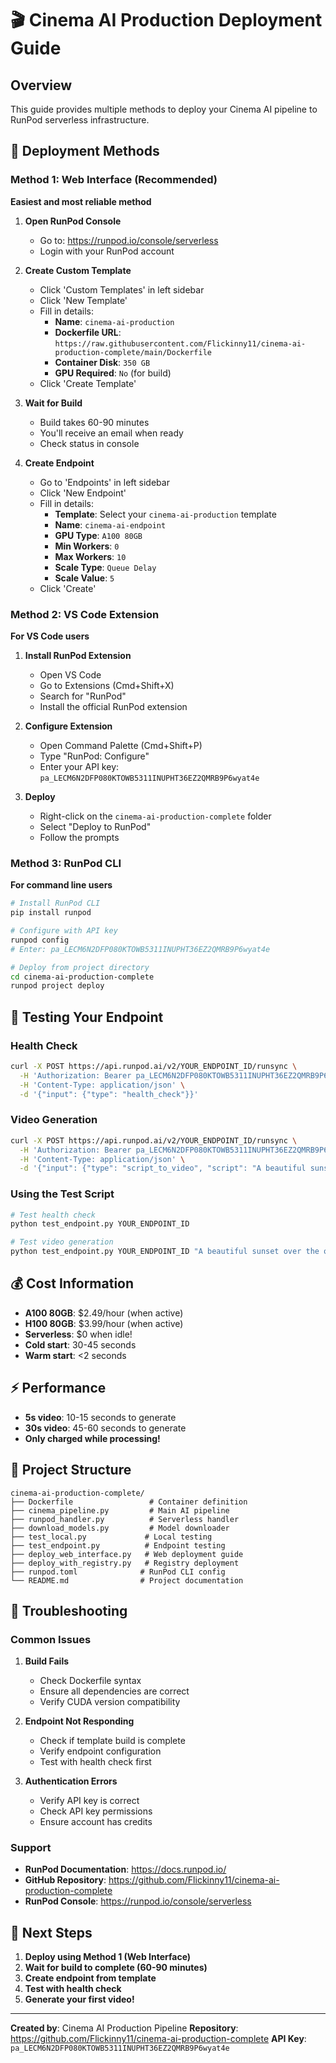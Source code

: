 # 🎬 Cinema AI Production Deployment Guide

## Overview
This guide provides multiple methods to deploy your Cinema AI pipeline to RunPod serverless infrastructure.

## 🚀 Deployment Methods

### Method 1: Web Interface (Recommended)
**Easiest and most reliable method**

1. **Open RunPod Console**
   - Go to: https://runpod.io/console/serverless
   - Login with your RunPod account

2. **Create Custom Template**
   - Click 'Custom Templates' in left sidebar
   - Click 'New Template'
   - Fill in details:
     - **Name**: `cinema-ai-production`
     - **Dockerfile URL**: `https://raw.githubusercontent.com/Flickinny11/cinema-ai-production-complete/main/Dockerfile`
     - **Container Disk**: `350 GB`
     - **GPU Required**: `No` (for build)
   - Click 'Create Template'

3. **Wait for Build**
   - Build takes 60-90 minutes
   - You'll receive an email when ready
   - Check status in console

4. **Create Endpoint**
   - Go to 'Endpoints' in left sidebar
   - Click 'New Endpoint'
   - Fill in details:
     - **Template**: Select your `cinema-ai-production` template
     - **Name**: `cinema-ai-endpoint`
     - **GPU Type**: `A100 80GB`
     - **Min Workers**: `0`
     - **Max Workers**: `10`
     - **Scale Type**: `Queue Delay`
     - **Scale Value**: `5`
   - Click 'Create'

### Method 2: VS Code Extension
**For VS Code users**

1. **Install RunPod Extension**
   - Open VS Code
   - Go to Extensions (Cmd+Shift+X)
   - Search for "RunPod"
   - Install the official RunPod extension

2. **Configure Extension**
   - Open Command Palette (Cmd+Shift+P)
   - Type "RunPod: Configure"
   - Enter your API key: `pa_LECM6N2DFP080KTOWB5311INUPHT36EZ2QMRB9P6wyat4e`

3. **Deploy**
   - Right-click on the `cinema-ai-production-complete` folder
   - Select "Deploy to RunPod"
   - Follow the prompts

### Method 3: RunPod CLI
**For command line users**

```bash
# Install RunPod CLI
pip install runpod

# Configure with API key
runpod config
# Enter: pa_LECM6N2DFP080KTOWB5311INUPHT36EZ2QMRB9P6wyat4e

# Deploy from project directory
cd cinema-ai-production-complete
runpod project deploy
```

## 🧪 Testing Your Endpoint

### Health Check
```bash
curl -X POST https://api.runpod.ai/v2/YOUR_ENDPOINT_ID/runsync \
  -H 'Authorization: Bearer pa_LECM6N2DFP080KTOWB5311INUPHT36EZ2QMRB9P6wyat4e' \
  -H 'Content-Type: application/json' \
  -d '{"input": {"type": "health_check"}}'
```

### Video Generation
```bash
curl -X POST https://api.runpod.ai/v2/YOUR_ENDPOINT_ID/runsync \
  -H 'Authorization: Bearer pa_LECM6N2DFP080KTOWB5311INUPHT36EZ2QMRB9P6wyat4e' \
  -H 'Content-Type: application/json' \
  -d '{"input": {"type": "script_to_video", "script": "A beautiful sunset over the ocean"}}'
```

### Using the Test Script
```bash
# Test health check
python test_endpoint.py YOUR_ENDPOINT_ID

# Test video generation
python test_endpoint.py YOUR_ENDPOINT_ID "A beautiful sunset over the ocean"
```

## 💰 Cost Information

- **A100 80GB**: $2.49/hour (when active)
- **H100 80GB**: $3.99/hour (when active)
- **Serverless**: $0 when idle!
- **Cold start**: 30-45 seconds
- **Warm start**: <2 seconds

## ⚡ Performance

- **5s video**: 10-15 seconds to generate
- **30s video**: 45-60 seconds to generate
- **Only charged while processing!**

## 📁 Project Structure

```
cinema-ai-production-complete/
├── Dockerfile                 # Container definition
├── cinema_pipeline.py         # Main AI pipeline
├── runpod_handler.py          # Serverless handler
├── download_models.py         # Model downloader
├── test_local.py             # Local testing
├── test_endpoint.py          # Endpoint testing
├── deploy_web_interface.py   # Web deployment guide
├── deploy_with_registry.py   # Registry deployment
├── runpod.toml              # RunPod CLI config
└── README.md                # Project documentation
```

## 🔧 Troubleshooting

### Common Issues

1. **Build Fails**
   - Check Dockerfile syntax
   - Ensure all dependencies are correct
   - Verify CUDA version compatibility

2. **Endpoint Not Responding**
   - Check if template build is complete
   - Verify endpoint configuration
   - Test with health check first

3. **Authentication Errors**
   - Verify API key is correct
   - Check API key permissions
   - Ensure account has credits

### Support

- **RunPod Documentation**: https://docs.runpod.io/
- **GitHub Repository**: https://github.com/Flickinny11/cinema-ai-production-complete
- **RunPod Console**: https://runpod.io/console/serverless

## 🎯 Next Steps

1. **Deploy using Method 1 (Web Interface)**
2. **Wait for build to complete (60-90 minutes)**
3. **Create endpoint from template**
4. **Test with health check**
5. **Generate your first video!**

---

**Created by**: Cinema AI Production Pipeline
**Repository**: https://github.com/Flickinny11/cinema-ai-production-complete
**API Key**: `pa_LECM6N2DFP080KTOWB5311INUPHT36EZ2QMRB9P6wyat4e`
